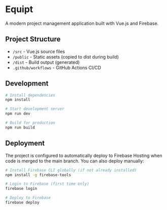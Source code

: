 # Equipt

A modern project management application built with Vue.js and Firebase.

## Project Structure

- `/src` - Vue.js source files
- `/public` - Static assets (copied to dist during build)
- `/dist` - Build output (generated)
- `.github/workflows` - GitHub Actions CI/CD

## Development

```bash
# Install dependencies
npm install

# Start development server
npm run dev

# Build for production
npm run build
```

## Deployment

The project is configured to automatically deploy to Firebase Hosting when code is merged to the main branch. You can also deploy manually:

```bash
# Install Firebase CLI globally (if not already installed)
npm install -g firebase-tools

# Login to Firebase (first time only)
firebase login

# Deploy to Firebase
firebase deploy
``` 